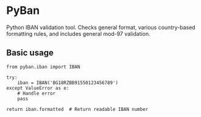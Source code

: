 # PyBan
Python IBAN validation tool. Checks general format, various country-based 
formatting rules, and includes general mod-97 validation.

## Basic usage
```
from pyban.iban import IBAN

try:
    iban = IBAN('BG18RZBB91550123456789')
except ValueError as e:
    # Handle error
    pass
    
return iban.formatted  # Return readable IBAN number
```